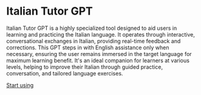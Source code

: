 # Italian Tutor GPT

Italian Tutor GPT is a highly specialized tool designed to aid users in learning and practicing the Italian language. It operates through interactive, conversational exchanges in Italian, providing real-time feedback and corrections. This GPT steps in with English assistance only when necessary, ensuring the user remains immersed in the target language for maximum learning benefit. It's an ideal companion for learners at various levels, helping to improve their Italian through guided practice, conversation, and tailored language exercises.

[Start using](https://chat.openai.com/g/g-1c5lDJ8Kn-italian-tutor-gpt)